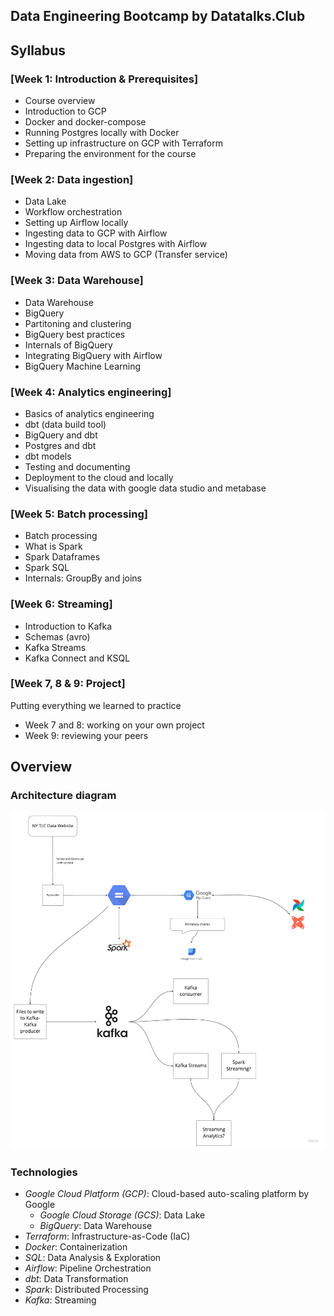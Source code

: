 ## Data Engineering Bootcamp by Datatalks.Club

## Syllabus


### [Week 1: Introduction & Prerequisites]

* Course overview
* Introduction to GCP
* Docker and docker-compose 
* Running Postgres locally with Docker
* Setting up infrastructure on GCP with Terraform
* Preparing the environment for the course


### [Week 2: Data ingestion]

* Data Lake
* Workflow orchestration
* Setting up Airflow locally
* Ingesting data to GCP with Airflow
* Ingesting data to local Postgres with Airflow
* Moving data from AWS to GCP (Transfer service)


### [Week 3: Data Warehouse]


* Data Warehouse
* BigQuery
* Partitoning and clustering
* BigQuery best practices
* Internals of BigQuery
* Integrating BigQuery with Airflow
* BigQuery Machine Learning


### [Week 4: Analytics engineering]

* Basics of analytics engineering
* dbt (data build tool)
* BigQuery and dbt
* Postgres and dbt
* dbt models
* Testing and documenting
* Deployment to the cloud and locally
* Visualising the data with google data studio and metabase 


### [Week 5: Batch processing]

* Batch processing 
* What is Spark
* Spark Dataframes
* Spark SQL
* Internals: GroupBy and joins


### [Week 6: Streaming]

* Introduction to Kafka
* Schemas (avro)
* Kafka Streams
* Kafka Connect and KSQL


### [Week 7, 8 & 9: Project]

Putting everything we learned to practice

* Week 7 and 8: working on your own project
* Week 9: reviewing your peers


## Overview

### Architecture diagram
<img src="assets/images/arch_1.jpeg"/>

### Technologies
* *Google Cloud Platform (GCP)*: Cloud-based auto-scaling platform by Google
  * *Google Cloud Storage (GCS)*: Data Lake
  * *BigQuery*: Data Warehouse
* *Terraform*: Infrastructure-as-Code (IaC)
* *Docker*: Containerization
* *SQL*: Data Analysis & Exploration
* *Airflow*: Pipeline Orchestration
* *dbt*: Data Transformation
* *Spark*: Distributed Processing
* *Kafka*: Streaming

